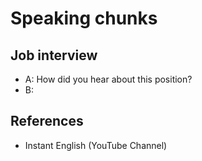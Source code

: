 # Speaking chunks

## Job interview

- A: How did you hear about this position?
- B: 


## References

- Instant English (YouTube Channel)
